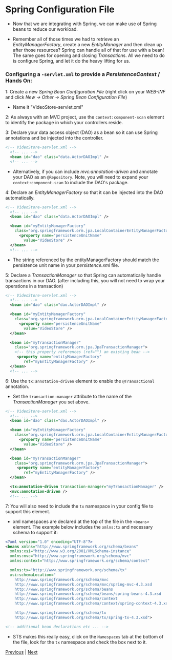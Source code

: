 # Spring Configuration File

* Now that we are integrating with Spring, we can make use of Spring beans to reduce our workload.

* Remember all of those times we had to retrieve an *EntityManagerFactory*, create a new *EntityManager* and then clean up after those resources? Spring can handle all of that for use with a bean! The same goes for opening and closing *Transaction*s. All we need to do is configure Spring, and let it do the heavy lifting for us.

### Configuring a `-servlet.xml` to provide a *PersistenceContext* / Hands On:

1: Create a new *Spring Bean Configuration File* (right click on your _WEB-INF_ and click _New -> Other -> Spring Bean Configuration File_)

* Name it "VideoStore-servlet.xml"

2: As always with an MVC project, use the `context:component-scan` element to identify the package in which your controllers reside.

3: Declare your data access object (DAO) as a bean so it can use Spring annotations and be injected into the controller.

```xml
<!-- VideoStore-servlet.xml -->
  <!-- ... -->
  <bean id="dao" class="data.ActorDAOImpl" />
  <!-- ... -->
```

* Alternatively, if you can include *mvc:annotation-driven* and annotate your DAO as an `@Repository`. Note, you will need to expand your `context:component-scan` to include the DAO's package.

4: Declare an *EntityManagerFactory* so that it can be injected into the DAO automatically.

```xml
<!-- VideoStore-servlet.xml -->
  <!-- ... -->
  <bean id="dao" class="data.ActorDAOImpl" />

  <bean id="myEntityManagerFactory" 
    class="org.springframework.orm.jpa.LocalContainerEntityManagerFactoryBean"> 
      <property name="persistenceUnitName" 
        value="VideoStore" />
  </bean>
  <!-- ... -->
```

  * The string referenced by the entityManagerFactory should match the persistence unit name in your *persistence.xml* file.

5: Declare a *TransactionManager* so that Spring can automatically handle transactions in our DAO. (after including this, you will not need to wrap your operations in a transaction)

```xml
<!-- VideoStore-servlet.xml -->
  <!-- ... -->
  <bean id="dao" class="dao.ActorDAOImpl" />

  <bean id="myEntityManagerFactory" 
    class="org.springframework.orm.jpa.LocalContainerEntityManagerFactoryBean"> 
      <property name="persistenceUnitName" 
        value="VideoStore" />
  </bean>

  <bean id="myTransactionManager"
    class="org.springframework.orm.jpa.JpaTransactionManager">
    <!-- this property references (ref="") an existing bean -->
     <property name="entityManagerFactory"
        ref="myEntityManagerFactory" />
  </bean>
  <!-- ... -->
```

6: Use the `tx:annotation-driven` element to enable the `@Transactional` annotation.

  * Set the `transaction-manager` attribute to the name of the *TransactionManager* you set above.

```xml
<!-- VideoStore-servlet.xml -->
  <!-- ... -->
  <bean id="dao" class="dao.ActorDAOImpl" />

  <bean id="myEntityManagerFactory" 
    class="org.springframework.orm.jpa.LocalContainerEntityManagerFactoryBean"> 
      <property name="persistenceUnitName" 
        value="VideoStore" />
  </bean>

  <bean id="myTransactionManager"
    class="org.springframework.orm.jpa.JpaTransactionManager">
     <property name="entityManagerFactory"
        ref="myEntityManagerFactory" />
  </bean>

  <tx:annotation-driven transaction-manager="myTransactionManager" /> 
  <mvc:annotation-driven />
  <!-- ... -->
```

7: You will also need to include the `tx` namespace in your config file to support this element. 

  * xml namespaces are declared at the top of the file in the `<beans>` element. The example below includes the `xmlns:tx` and necessary schema to support it:

```xml
<?xml version="1.0" encoding="UTF-8"?>
<beans xmlns="http://www.springframework.org/schema/beans"
  xmlns:xsi="http://www.w3.org/2001/XMLSchema-instance"
  xmlns:mvc="http://www.springframework.org/schema/mvc"
  xmlns:context="http://www.springframework.org/schema/context"

  xmlns:tx="http://www.springframework.org/schema/tx"
  xsi:schemaLocation="
    http://www.springframework.org/schema/mvc
    http://www.springframework.org/schema/mvc/spring-mvc-4.3.xsd
    http://www.springframework.org/schema/beans
    http://www.springframework.org/schema/beans/spring-beans-4.3.xsd
    http://www.springframework.org/schema/context
    http://www.springframework.org/schema/context/spring-context-4.3.xsd

    http://www.springframework.org/schema/tx
    http://www.springframework.org/schema/tx/spring-tx-4.3.xsd">

<!-- additional bean declarations etc ... -->
```

* STS makes this really easy, click on the `Namespaces` tab at the bottom of the file, look for the `tx` namespace and check the box next to it.



[Previous](adding_dependencies_gradle.md) | [Next](dao.md)

